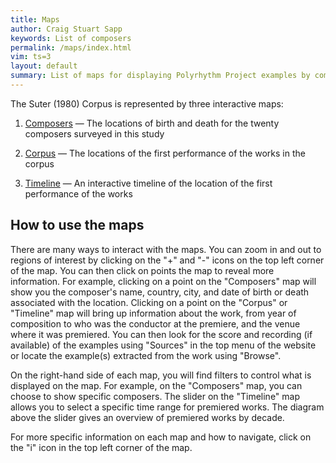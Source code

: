 ```yaml
---
title: Maps
author: Craig Stuart Sapp
keywords: List of composers
permalink: /maps/index.html
vim: ts=3
layout: default
summary: List of maps for displaying Polyrhythm Project examples by composer, premiere, and composition date.
---
```


The Suter (1980) Corpus is represented by three interactive maps:

1. <a target="_blank" href="https://maps.polyrhythm.humdrum.org/composers/#4/49.43/10.40">Composers</a> &mdash; The locations of birth and death for the twenty composers surveyed in this study 

2. <a target="_blank" href="https://maps.polyrhythm.humdrum.org/corpus">Corpus</a> &mdash; The locations of the first performance of the works in the corpus

3. <a target="_blank" href="https://maps.polyrhythm.humdrum.org/timeline">Timeline</a> &mdash; An interactive timeline of the location of the first performance of the works


## How to use the maps ##

There are many ways to interact with the maps. You can zoom in and
out to regions of interest by clicking on the "+" and "-" icons on the top left corner of the map. You can then click
on points the map to reveal more information. For example, clicking
on a point on the "Composers" map will show you the composer's name,
country, city, and date of birth or death associated with the
location. Clicking on a point on the "Corpus" or "Timeline" map will
bring up information about the work, from year of composition to
who was the conductor at the premiere, and the venue where it
was premiered. You can then look for the score and recording (if
available) of the examples using "Sources" in the top menu of the website or locate the example(s) extracted from the work using "Browse".

On the right-hand side of each map, you will find filters to control
what is displayed on the map. For example, on the "Composers" map,
you can choose to show specific composers. The slider on the
"Timeline" map allows you to select a specific time range for
premiered works. The diagram above the slider gives an overview of
premiered works by decade.

For more specific information on each map and how to navigate, click on the "i" icon in the top left corner of the map.


<div style="height:100px"></div>


